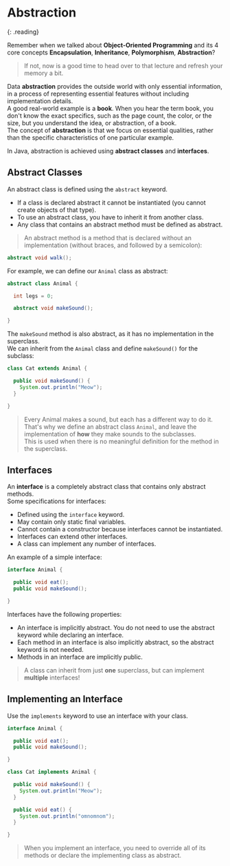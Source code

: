 # Abstraction
{: .reading}

Remember when we talked about **Object-Oriented Programming** and its 4 core concepts **Encapsulation**, **Inheritance**, **Polymorphism**, **Abstraction**?
>If not, now is a good time to head over to that lecture and refresh your memory a bit.

Data **abstraction** provides the outside world with only essential information, in a process of representing essential features without including implementation details.\
A good real-world example is a **book**. When you hear the term book, you don't know the exact specifics, such as the page count, the color, or the size, but you understand the idea, or abstraction, of a book.\
The concept of **abstraction** is that we focus on essential qualities, rather than the specific characteristics of one particular example.

In Java, abstraction is achieved using **abstract classes** and **interfaces**.

## Abstract Classes
An abstract class is defined using the ``abstract`` keyword.
- If a class is declared abstract it cannot be instantiated (you cannot create objects of that type).
- To use an abstract class, you have to inherit it from another class.
- Any class that contains an abstract method must be defined as abstract.

> An abstract method is a method that is declared without an implementation (without braces, and followed by a semicolon):

````java
abstract void walk();
````

For example, we can define our ``Animal`` class as abstract:

````java
abstract class Animal {

  int legs = 0;

  abstract void makeSound();

}
````

The ``makeSound`` method is also abstract, as it has no implementation in the superclass.\
We can inherit from the ``Animal`` class and define ``makeSound()`` for the subclass:

````java
class Cat extends Animal {

  public void makeSound() {
    System.out.println("Meow");
  }

}
````

>Every Animal makes a sound, but each has a different way to do it. That's why we define an abstract class ``Animal``, and leave the implementation of **how** they make sounds to the subclasses.\
This is used when there is no meaningful definition for the method in the superclass.

## Interfaces

An **interface** is a completely abstract class that contains only abstract methods.\
Some specifications for interfaces:
- Defined using the ``interface`` keyword.
- May contain only static final variables.
- Cannot contain a constructor because interfaces cannot be instantiated.
- Interfaces can extend other interfaces.
- A class can implement any number of interfaces.

An example of a simple interface:
````java
interface Animal {

  public void eat();
  public void makeSound();

}
````
Interfaces have the following properties:
- An interface is implicitly abstract. You do not need to use the abstract keyword while declaring an interface.
- Each method in an interface is also implicitly abstract, so the abstract keyword is not needed.
- Methods in an interface are implicitly public.

>A class can inherit from just **one** superclass, but can implement **multiple** interfaces!

## Implementing an Interface

Use the ``implements`` keyword to use an interface with your class.
````java
interface Animal {

  public void eat();
  public void makeSound();

}
````
````java
class Cat implements Animal {

  public void makeSound() {
    System.out.println("Meow");
  }

  public void eat() {
    System.out.println("omnomnom");
  }

}
````
> When you implement an interface, you need to override all of its methods or declare the implementing class as abstract.

